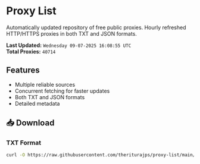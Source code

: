 # Proxy List

Automatically updated repository of free public proxies. Hourly refreshed HTTP/HTTPS proxies in both TXT and JSON formats.

**Last Updated:** `Wednesday 09-07-2025 16:08:55 UTC`  
**Total Proxies:** `40714`

## Features
- Multiple reliable sources
- Concurrent fetching for faster updates
- Both TXT and JSON formats
- Detailed metadata

## 📥 Download

### TXT Format
```bash
curl -O https://raw.githubusercontent.com/theriturajps/proxy-list/main/proxies.txt